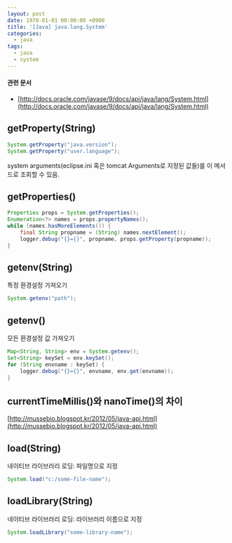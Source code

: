 ```yaml
---
layout: post
date: 1970-01-01 00:00:00 +0900
title: '[Java] java.lang.System'
categories:
  - java
tags:
  - java
  - system
---
```


#### 관련 문서

- [http://docs.oracle.com/javase/9/docs/api/java/lang/System.html](http://docs.oracle.com/javase/9/docs/api/java/lang/System.html)

## getProperty(String)

```java
System.getProperty("java.version");
System.getProperty("user.language");
```

system arguments(eclipse.ini 혹은 tomcat Arguments로 지정된 값들)를 이 메서드로 조회할 수 있음.

## getProperties()

```java
Properties props = System.getProperties();
Enumeration<?> names = props.propertyNames();
while (names.hasMoreElements()) {
    final String propname = (String) names.nextElement();
    logger.debug("{}={}", propname, props.getProperty(propname));
}
```

## getenv(String)

특정 환경설정 가져오기

```java
System.getenv("path");
```

## getenv()

모든 환경설정 값 가져오기

```java
Map<String, String> env = System.getenv();
Set<String> keySet = env.keySet();
for (String envname : keySet) {
    logger.debug("{}={}", envname, env.get(envname));
}
```

## currentTimeMillis()와 nanoTime()의 차이

[http://mussebio.blogspot.kr/2012/05/java-api.html](http://mussebio.blogspot.kr/2012/05/java-api.html)

## load(String)

네이티브 라이브러리 로딩: 파일명으로 지정

```java
System.load("c:/some-file-name");
```

## loadLibrary(String)

네이티브 라이브러리 로딩: 라이브러리 이름으로 지정

```java
System.loadLibrary("some-library-name");
```
